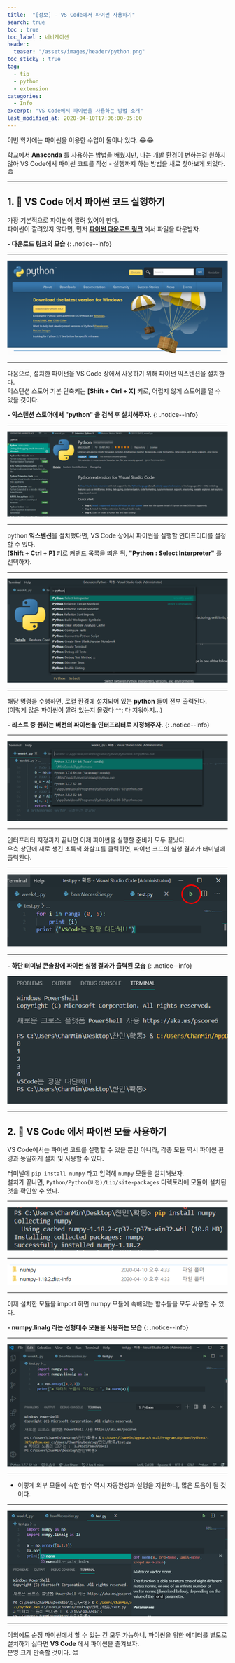 ```yaml
---
title:  "[정보] - VS Code에서 파이썬 사용하기"
search: true
toc : true
toc_label : 네비게이션
header:
  teaser: "/assets/images/header/python.png"
toc_sticky : true
tag:
  - tip
  - python
  - extension
categories:
  - Info
excerpt: "VS Code에서 파이썬을 사용하는 방법 소개"
last_modified_at: 2020-04-10T17:06:00-05:00
---
```


이번 학기에는 파이썬을 이용한 수업이 둘이나 있다. 😂😂  

학교에서 **Anaconda** 를 사용하는 방법을 배웠지만, 나는 개발 환경이 변하는걸 원하지 않아 VS Code에서 파이썬 코드를 작성 - 실행까지 하는 방법을 새로 찾아보게 되었다. 😄

---

## 1. 🌻 VS Code 에서 파이썬 코드 실행하기

가장 기본적으로 파이썬이 깔려 있어야 한다.   
파이썬이 깔려있지 않다면, 먼저 [**파이썬 다운로드 링크**](https://www.python.org/downloads/) 에서 파일을 다운받자.   

**- 다운로드 링크의 모습**
{: .notice--info}

---

<img src = "/assets/images/2020-04-10-python-on-vsc/homepage.PNG">

---

다음으로, 설치한 파이썬을 VS Code 상에서 사용하기 위해 파이썬 익스텐션을 설치한다.   
익스텐션 스토어 기본 단축키는 **[Shift + Ctrl + X]** 키로, 어렵지 않게 스토어를 열 수 있을 것이다.

**- 익스텐션 스토어에서 "python" 을 검색 후 설치해주자.**
{: .notice--info}

---

<img src = "/assets/images/2020-04-10-python-on-vsc/python.PNG">

---

python **익스텐션**을 설치했다면, VS Code 상에서 파이썬을 실행할 인터프리터를 설정할 수 있다.   
**[Shift + Ctrl + P]** 키로 커맨드 목록을 띄운 뒤, **"Python : Select Interpreter"** 를 선택하자.

---

<img src = "/assets/images/2020-04-10-python-on-vsc/select.PNG">

---

해당 명령을 수행하면, 로컬 환경에 설치되어 있는 **python** 들이 전부 출력된다.  
(이렇게 많은 파이썬이 깔려 있는지 몰랐다 ^^; 다 지워야지...)   

**- 리스트 중 원하는 버전의 파이썬을 인터프리터로 지정해주자.**
{: .notice--info}

---

<img src = "/assets/images/2020-04-10-python-on-vsc/list.PNG">

---

인터프리터 지정까지 끝나면 이제 파이썬을 실행할 준비가 모두 끝났다.   
우측 상단에 새로 생긴 초록색 화살표를 클릭하면, 파이썬 코드의 실행 결과가 터미널에 출력된다.

---

<img src = "/assets/images/2020-04-10-python-on-vsc/arrow.PNG">

---

**- 하단 터미널 콘솔창에 파이썬 실행 결과가 출력된 모습**
{: .notice--info}

<img src = "/assets/images/2020-04-10-python-on-vsc/result.PNG">

---

## 2. 🌼 VS Code 에서 파이썬 모듈 사용하기   

VS Code에서는 파이썬 코드를 실행할 수 있을 뿐만 아니라, 각종 모듈 역시 파이썬 환경과 동일하게 설치 및 사용할 수 있다.   

터미널에 `pip install numpy` 라고 입력해 `numpy` 모듈을 설치해보자.   
설치가 끝나면, `Python/Python(버전)/Lib/site-packages` 디렉토리에 모듈이 설치된 것을 확인할 수 있다.   

---

<img src = "/assets/images/2020-04-10-python-on-vsc/numpy.PNG">

---

<img src = "/assets/images/2020-04-10-python-on-vsc/install.PNG">

---

이제 설치한 모듈을 import 하면 numpy 모듈에 속해있는 함수들을 모두 사용할 수 있다.   

**- numpy.linalg 라는 선형대수 모듈을 사용하는 모습**
{: .notice--info}

---

<img src = "/assets/images/2020-04-10-python-on-vsc/run.PNG">

---

+ 이렇게 외부 모듈에 속한 함수 역시 자동완성과 설명을 지원하니, 많은 도움이 될 것이다.   

---

<img src = "/assets/images/2020-04-10-python-on-vsc/desc.PNG">

---

이외에도 순정 파이썬에서 할 수 있는 건 모두 가능하니, 파이썬을 위한 에디터를 별도로 설치하기 싫다면 **VS Code** 에서 파이썬을 즐겨보자.   
분명 크게 만족할 것이다. 😍
